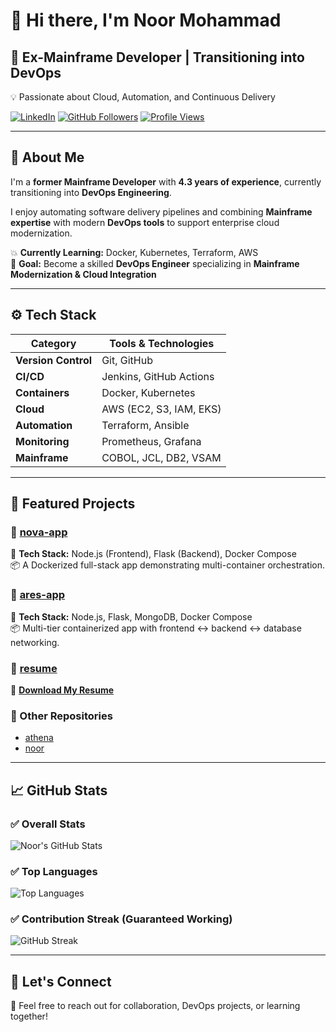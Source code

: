 # 👋 Hi there, I'm Noor Mohammad  

## 💼 Ex-Mainframe Developer | Transitioning into DevOps  
💡 Passionate about Cloud, Automation, and Continuous Delivery  

[![LinkedIn](https://img.shields.io/badge/LinkedIn-blue?logo=linkedin&logoColor=white)](https://www.linkedin.com/in/noor-mohammad-828669275)
[![GitHub Followers](https://img.shields.io/github/followers/noormohammad161996-cloud?label=Follow&style=social)](https://github.com/noormohammad161996-cloud)
[![Profile Views](https://komarev.com/ghpvc/?username=noormohammad161996-cloud&label=Profile%20Views&color=0e75b6&style=flat)](https://github.com/noormohammad161996-cloud)

---

## 🎯 About Me  

I'm a **former Mainframe Developer** with **4.3 years of experience**, currently transitioning into **DevOps Engineering**.  

I enjoy automating software delivery pipelines and combining **Mainframe expertise** with modern **DevOps tools** to support enterprise cloud modernization.  

💥 **Currently Learning:** Docker, Kubernetes, Terraform, AWS  
🎯 **Goal:** Become a skilled **DevOps Engineer** specializing in **Mainframe Modernization & Cloud Integration**

---

## ⚙️ Tech Stack  

| Category | Tools & Technologies |
|-----------|----------------------|
| **Version Control** | Git, GitHub |
| **CI/CD** | Jenkins, GitHub Actions |
| **Containers** | Docker, Kubernetes |
| **Cloud** | AWS (EC2, S3, IAM, EKS) |
| **Automation** | Terraform, Ansible |
| **Monitoring** | Prometheus, Grafana |
| **Mainframe** | COBOL, JCL, DB2, VSAM |

---

## 📂 Featured Projects  

### 🔹 [nova-app](https://github.com/noormohammad161996-cloud/nova-app)  
🧱 **Tech Stack:** Node.js (Frontend), Flask (Backend), Docker Compose  
📦 A Dockerized full-stack app demonstrating multi-container orchestration.  

### 🔹 [ares-app](https://github.com/noormohammad161996-cloud/ares-app)  
🧱 **Tech Stack:** Node.js, Flask, MongoDB, Docker Compose  
📦 Multi-tier containerized app with frontend ↔ backend ↔ database networking.

### 🔹 [resume](https://github.com/noormohammad161996-cloud/resume)  
📄 **[Download My Resume](https://github.com/noormohammad161996-cloud/resume/blob/main/Noor_DEV%2BM_CV.pdf)**  

### 🔹 Other Repositories  
- [athena](https://github.com/noormohammad161996-cloud/athena)  
- [noor](https://github.com/noormohammad161996-cloud/noor)

---

## 📈 GitHub Stats  

### ✅ Overall Stats  
![Noor's GitHub Stats](https://github-readme-stats.vercel.app/api?username=noormohammad161996-cloud&show_icons=true&theme=tokyonight)

### ✅ Top Languages  
![Top Languages](https://github-readme-stats.vercel.app/api/top-langs/?username=noormohammad161996-cloud&layout=compact&theme=tokyonight)

### ✅ Contribution Streak (Guaranteed Working)  
![GitHub Streak](https://streak-stats.demolab.com/api?user=noormohammad161996-cloud&theme=tokyonight)

---

## 🤝 Let's Connect  
📩 Feel free to reach out for collaboration, DevOps projects, or learning together!  
